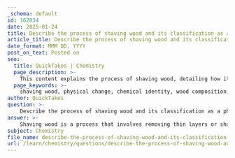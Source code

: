 ```yaml
---
_schema: default
id: 162034
date: 2025-01-24
title: Describe the process of shaving wood and its classification as a physical change.
article_title: Describe the process of shaving wood and its classification as a physical change.
date_format: MMM DD, YYYY
post_on_text: Posted on
seo:
  title: QuickTakes | Chemistry
  page_description: >-
    This content explains the process of shaving wood, detailing how it classifies as a physical change, highlighting aspects like chemical identity, reversibility, and the nature of the change.
  page_keywords: >-
    shaving wood, physical change, chemical identity, wood composition, cellulose, lignin, hemicellulose, reversibility, alteration of form, surface texture, examples of physical changes
author: QuickTakes
question: >-
    Describe the process of shaving wood and its classification as a physical change.
answer: >-
    Shaving wood is a process that involves removing thin layers or shavings from a piece of wood using a sharp tool, such as a knife or a plane. This action alters the shape and size of the wood but does not change its chemical composition. \n\n### Classification as a Physical Change\n\nThe shaving of wood is classified as a **physical change** for several reasons:\n\n1. **Chemical Identity**: The wood remains wood throughout the process. Its chemical formula, which is primarily composed of cellulose, lignin, and hemicellulose, does not change. The material retains its identity as wood, just in smaller pieces.\n\n2. **Reversibility**: Physical changes are often reversible. For instance, if you were to glue the shavings back together, you could potentially restore the original piece of wood, demonstrating that no new substance has been formed.\n\n3. **Nature of Change**: Physical changes involve alterations in form, shape, or appearance without affecting the underlying chemical structure. Shaving wood changes its dimensions and surface texture but does not create a new substance.\n\n4. **Examples of Physical Changes**: Other examples of physical changes include melting ice, boiling water, and shredding paper. In each case, the material's chemical identity remains intact despite changes in form.\n\nIn summary, shaving wood is a clear example of a physical change because it alters the wood's form without changing its chemical composition.
subject: Chemistry
file_name: describe-the-process-of-shaving-wood-and-its-classification-as-a-physical-change.md
url: /learn/chemistry/questions/describe-the-process-of-shaving-wood-and-its-classification-as-a-physical-change
---
```


&nbsp;